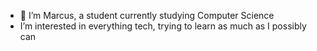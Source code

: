 - 👋 I’m Marcus, a student currently studying Computer Science
- I’m interested in everything tech, trying to learn as much as I possibly can

<!---
Smuckyyy/Smuckyyy is a ✨ special ✨ repository because its `README.md` (this file) appears on your GitHub profile.
You can click the Preview link to take a look at your changes.
--->

